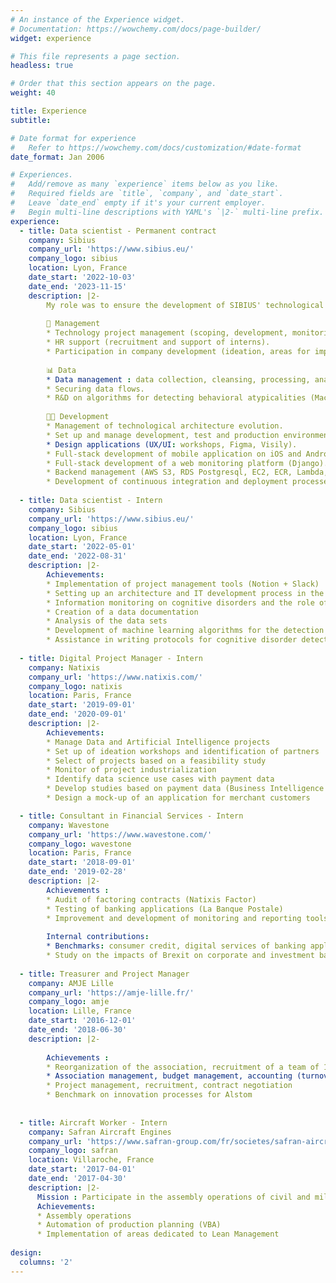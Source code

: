 ```yaml
---
# An instance of the Experience widget.
# Documentation: https://wowchemy.com/docs/page-builder/
widget: experience

# This file represents a page section.
headless: true

# Order that this section appears on the page.
weight: 40

title: Experience
subtitle:

# Date format for experience
#   Refer to https://wowchemy.com/docs/customization/#date-format
date_format: Jan 2006

# Experiences.
#   Add/remove as many `experience` items below as you like.
#   Required fields are `title`, `company`, and `date_start`.
#   Leave `date_end` empty if it's your current employer.
#   Begin multi-line descriptions with YAML's `|2-` multi-line prefix.
experience:
  - title: Data scientist - Permanent contract
    company: Sibius
    company_url: 'https://www.sibius.eu/'
    company_logo: sibius
    location: Lyon, France
    date_start: '2022-10-03'
    date_end: '2023-11-15'
    description: |2- 
        My role was to ensure the development of SIBIUS' technological platform
        
        🤝 Management
        * Technology project management (scoping, development, monitoring, documentation).
        * HR support (recruitment and support of interns).
        * Participation in company development (ideation, areas for improvement, communication).
        
        📊 Data
        * Data management : data collection, cleansing, processing, analysis.
        * Securing data flows.
        * R&D on algorithms for detecting behavioral atypicalities (Machine Learning).
        
        🧑‍💻 Development
        * Management of technological architecture evolution.
        * Set up and manage development, test and production environments.
        * Design applications (UX/UI: workshops, Figma, Visily).
        * Full-stack development of mobile application on iOS and Android (Flutter).
        * Full-stack development of a web monitoring platform (Django).
        * Backend management (AWS S3, RDS Postgresql, EC2, ECR, Lambda, API Gateway).
        * Development of continuous integration and deployment processes (Git, Slack, Cloud Formation).
        
  - title: Data scientist - Intern
    company: Sibius
    company_url: 'https://www.sibius.eu/'
    company_logo: sibius
    location: Lyon, France
    date_start: '2022-05-01'
    date_end: '2022-08-31'
    description: |2- 
        Achievements:
        * Implementation of project management tools (Notion + Slack)
        * Setting up an architecture and IT development process in the cloud (Git, AWS, Slack)
        * Information monitoring on cognitive disorders and the role of eye-tracking in detecting disorders
        * Creation of a data documentation
        * Analysis of the data sets
        * Development of machine learning algorithms for the detection of cognitive disorders 
        * Assistance in writing protocols for cognitive disorder detection tests
       
  - title: Digital Project Manager - Intern
    company: Natixis
    company_url: 'https://www.natixis.com/'
    company_logo: natixis
    location: Paris, France
    date_start: '2019-09-01'
    date_end: '2020-09-01'
    description: |2- 
        Achievements:
        * Manage Data and Artificial Intelligence projects
        * Set up of ideation workshops and identification of partners
        * Select of projects based on a feasibility study
        * Monitor of project industrialization
        * Identify data science use cases with payment data
        * Develop studies based on payment data (Business Intelligence and Data Visualization)
        * Design a mock-up of an application for merchant customers

  - title: Consultant in Financial Services - Intern
    company: Wavestone
    company_url: 'https://www.wavestone.com/'
    company_logo: wavestone
    location: Paris, France
    date_start: '2018-09-01'
    date_end: '2019-02-28'
    description: |2-
        Achievements :
        * Audit of factoring contracts (Natixis Factor)
        * Testing of banking applications (La Banque Postale)
        * Improvement and development of monitoring and reporting tools (VBA)
        
        Internal contributions:
        * Benchmarks: consumer credit, digital services of banking applications banking applications
        * Study on the impacts of Brexit on corporate and investment banks investment banks
    
  - title: Treasurer and Project Manager
    company: AMJE Lille
    company_url: 'https://amje-lille.fr/'
    company_logo: amje
    location: Lille, France
    date_start: '2016-12-01'
    date_end: '2018-06-30'
    description: |2-
    
        Achievements :
        * Reorganization of the association, recruitment of a team of 15 people
        * Association management, budget management, accounting (turnover: 15k€ in a year)
        * Project management, recruitment, contract negotiation
        * Benchmark on innovation processes for Alstom
    
       
  - title: Aircraft Worker - Intern
    company: Safran Aircraft Engines
    company_url: 'https://www.safran-group.com/fr/societes/safran-aircraft-engines'
    company_logo: safran
    location: Villaroche, France
    date_start: '2017-04-01'
    date_end: '2017-04-30'
    description: |2-
      Mission : Participate in the assembly operations of civil and military aircraft engines
      Achievements:
      * Assembly operations
      * Automation of production planning (VBA)
      * Implementation of areas dedicated to Lean Management
      
design:
  columns: '2'
---
```

